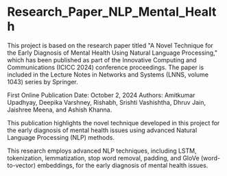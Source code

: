 # Research_Paper_NLP_Mental_Health
This project is based on the research paper titled "A Novel Technique for the Early Diagnosis of Mental Health Using Natural Language Processing," which has been published as part of the Innovative Computing and Communications (ICICC 2024) conference proceedings.
The paper is included in the Lecture Notes in Networks and Systems (LNNS, volume 1043) series by Springer.

First Online Publication Date: October 2, 2024
Authors: Amitkumar Upadhyay, Deepika Varshney, Rishabh, Srishti Vashishtha, Dhruv Jain, Jaishree Meena, and Ashish Khanna.

This publication highlights the novel technique developed in this project for the early diagnosis of mental health issues using advanced Natural Language Processing (NLP) methods.

This research employs advanced NLP techniques, including LSTM, tokenization, lemmatization, stop word removal, padding, and GloVe (word-to-vector) embeddings, for the early diagnosis of mental health issues.
